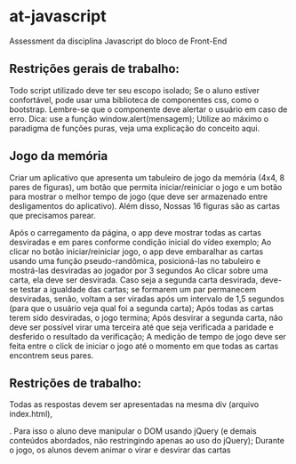 # at-javascript
Assessment da disciplina Javascript do bloco de Front-End

## Restrições gerais de trabalho:

Todo script utilizado deve ter seu escopo isolado;
Se o aluno estiver confortável, pode usar uma biblioteca de componentes css, como o bootstrap.
Lembre-se que o componente deve alertar o usuário em caso de erro.
Dica: use a função window.alert(mensagem);
Utilize ao máximo o paradigma de funções puras, veja uma explicação do conceito aqui.

## Jogo da memória

Criar um aplicativo que apresenta um tabuleiro de jogo da memória (4x4, 8 pares de figuras), um botão que permita iniciar/reiniciar o jogo e um botão para mostrar o melhor tempo de jogo (que deve ser armazenado entre desligamentos do aplicativo). Além disso, Nossas 16 figuras são as cartas que precisamos parear.

Após o carregamento da página, o app deve mostrar todas as cartas desviradas e em pares conforme condição inicial do vídeo exemplo;
Ao clicar no botão iniciar/reiniciar jogo, o app deve embaralhar as cartas usando uma função pseudo-randômica, posicioná-las no tabuleiro e mostrá-las desviradas ao jogador por 3 segundos
Ao clicar sobre uma carta, ela deve ser desvirada. Caso seja a segunda carta desvirada, deve-se testar a igualdade das cartas; se formarem um par permanecem desviradas, senão, voltam a ser viradas após um intervalo de 1,5 segundos (para que o usuário veja qual foi a segunda carta);
Após todas as cartas terem sido desviradas, o jogo termina;
Após desvirar a segunda carta, não deve ser possível virar uma terceira até que seja verificada a paridade e desferido o resultado da verificação;
A medição de tempo de jogo deve ser feita entre o click de iniciar o jogo até o momento em que todas as cartas encontrem seus pares.

## Restrições de trabalho:

Todas as respostas devem ser apresentadas na mesma div (arquivo index.html), <div id="tabuleiro"> </div>. Para isso o aluno deve manipular o DOM usando jQuery (e demais conteúdos abordados, não restringindo apenas ao uso do jQuery);
Durante o jogo, os alunos devem animar o virar e desvirar das cartas
